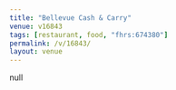 ```yaml
---
title: "Bellevue Cash & Carry"
venue: v16843
tags: [restaurant, food, "fhrs:674380"]
permalink: /v/16843/
layout: venue
---
```

null